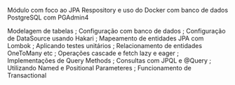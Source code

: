 Módulo com foco ao JPA Respository e uso do Docker com banco de dados PostgreSQL com PGAdmin4

Modelagem de tabelas
; Configuração com banco de dados
; Configuração de DataSource usando Hakari
; Mapeamento de entidades JPA com Lombok
; Aplicando testes unitários
; Relacionamento de entidades OneToMany etc
; Operações cascade e fetch lazy e eager
; Implementações de Query Methods
; Consultas com JPQL e @Query
; Utilizando Named e Positional Parameteres
; Funcionamento de Transactional
